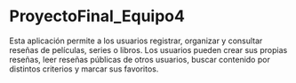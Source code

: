# ProyectoFinal_Equipo4
Esta aplicación permite a los usuarios registrar, organizar y consultar reseñas de películas, series o libros. Los usuarios pueden crear sus propias reseñas, leer reseñas públicas de otros usuarios, buscar contenido por distintos criterios y marcar sus favoritos.
